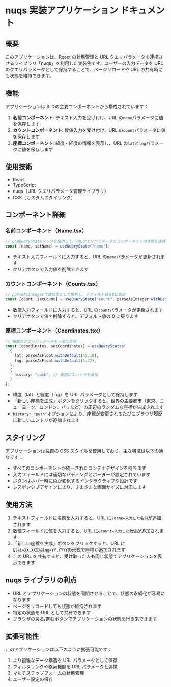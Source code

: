 # nuqs 実装アプリケーション ドキュメント

## 概要

このアプリケーションは、React の状態管理と URL クエリパラメータを連携させるライブラリ「nuqs」を利用した実装例です。ユーザーの入力データを URL のクエリパラメータとして保持することで、ページリロードや URL の共有時にも状態を維持できます。

## 機能

アプリケーションは 3 つの主要コンポーネントから構成されています：

1. **名前コンポーネント**: テキスト入力を受け付け、URL の`name`パラメータに値を保存します
2. **カウントコンポーネント**: 数値入力を受け付け、URL の`count`パラメータに値を保存します
3. **座標コンポーネント**: 緯度・経度の情報を表示し、URL の`lat`と`lng`パラメータに値を保存します

## 使用技術

- React
- TypeScript
- nuqs（URL クエリパラメータ管理ライブラリ）
- CSS（カスタムスタイリング）

## コンポーネント詳細

### 名前コンポーネント（Name.tsx）

```typescript
// useQueryStateフックを使用して、URLクエリパラメータとコンポーネントの状態を連携
const [name, setName] = useQueryState("name");
```

- テキスト入力フィールドに入力すると、URL の`name`パラメータが更新されます
- クリアボタンで入力値を削除できます

### カウントコンポーネント（Counts.tsx）

```typescript
// parseAsIntegerで数値型として解析し、デフォルト値を0に設定
const [count, setCount] = useQueryState("count", parseAsInteger.withDefault(0));
```

- 数値入力フィールドに入力すると、URL の`count`パラメータが更新されます
- クリアボタンで値を削除すると、デフォルト値の 0 に戻ります

### 座標コンポーネント（Coordinates.tsx）

```typescript
// 複数のクエリパラメータを一度に管理
const [coordinates, setCoordinates] = useQueryStates(
  {
    lat: parseAsFloat.withDefault(45.18),
    lng: parseAsFloat.withDefault(5.72),
  },
  {
    history: "push", // 履歴にエントリを追加
  }
);
```

- 緯度（lat）と経度（lng）を URL パラメータとして保持します
- 「新しい座標を生成」ボタンをクリックすると、世界の主要都市（東京、ニューヨーク、ロンドン、パリなど）の周辺のランダムな座標が生成されます
- `history: "push"`オプションにより、座標が変更されるたびにブラウザ履歴に新しいエントリが追加されます

## スタイリング

アプリケーションは独自の CSS スタイルを使用しており、主な特徴は以下の通りです：

- すべてのコンポーネントが統一されたコンテナデザインを持ちます
- 入力フィールドには適切なパディングとボーダーが設定されています
- ボタンはホバー時に色が変化するインタラクティブな設計です
- レスポンシブデザインにより、さまざまな画面サイズに対応します

## 使用方法

1. テキストフィールドに名前を入力すると、URL に`?name=入力した名前`が追加されます
2. 数値フィールドに値を入力すると、URL に`&count=入力した数値`が追加されます
3. 「新しい座標を生成」ボタンをクリックすると、URL に`&lat=XX.XXXX&lng=YY.YYYY`の形式で座標が追加されます
4. この URL を共有すると、受け取った人も同じ状態でアプリケーションを表示できます

## nuqs ライブラリの利点

- URL とアプリケーションの状態を同期させることで、状態の永続化が容易になります
- ページをリロードしても状態が維持されます
- 特定の状態を URL として共有できます
- ブラウザの戻る/進むボタンでアプリケーションの状態を行き来できます

## 拡張可能性

このアプリケーションは以下のように拡張可能です：

1. より複雑なデータ構造を URL パラメータとして保存
2. フィルタリングや検索機能を URL パラメータと連携
3. マルチステップフォームの状態管理
4. ユーザー設定の保存
